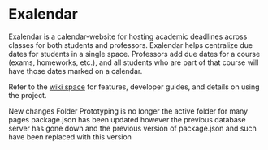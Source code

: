 # Exalendar
Exalendar is a calendar-website for hosting academic deadlines across classes for both students and professors. Exalendar helps centralize due dates for students in a single space. Professors add due dates for a course (exams, homeworks, etc.), and all students who are part of that course will have those dates marked on a calendar.

Refer to the [wiki space](https://github.com/NatSR4/Exalendar/wiki) for features, developer guides, and details on using the project.

New changes
Folder Prototyping is no longer the active folder for many pages
package.json has been updated however the previous database server has gone down and the previous version of package.json and such have been replaced with this version
